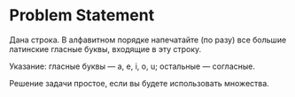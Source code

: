 # Problem Statement

Дана строка. В алфавитном порядке напечатайте (по разу) все большие латинские гласные буквы, входящие в эту строку.

Указание: гласные буквы — а, e, i, o, u; остальные — согласные.

Решение задачи простое, если вы будете использовать множества. 
